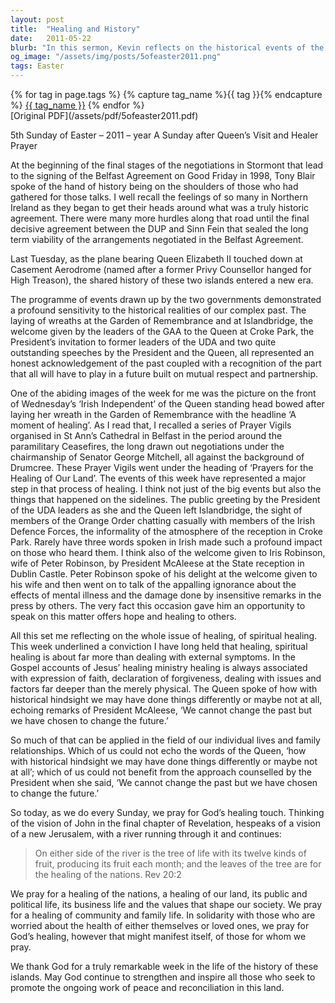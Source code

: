 ```yaml
---
layout: post
title:  "Healing and History"
date:   2011-05-22
blurb: "In this sermon, Kevin reflects on the historical events of the Queen's visit to Ireland and the Belfast Agreement, drawing parallels to the spiritual healing process. He emphasizes that healing is more than dealing with external symptoms, and it often involves faith, forgiveness, and dealing with deeper issues. He concludes with a prayer for healing of the nations, our land, and individuals."
og_image: "/assets/img/posts/5ofeaster2011.png"
tags: Easter
---    
```

<div class="tag-pills">
  {% for tag in page.tags %}
    {% capture tag_name %}{{ tag }}{% endcapture %}
    <a href="{{ site.baseurl }}/tag/{{ tag_name | slugify }}" class="tag-pill">{{ tag_name }}</a>
  {% endfor %}
</div>
[Original PDF](/assets/pdf/5ofeaster2011.pdf)

5th Sunday of Easter – 2011 – year A
Sunday after Queen’s Visit and Healer Prayer

At the beginning of the final stages of the negotiations in Stormont that lead to the signing of the Belfast Agreement on Good Friday in 1998, Tony Blair spoke of the hand of history being on the shoulders of those who had gathered for those talks. I well recall the feelings of so many in Northern Ireland as they began to get their heads around what was a truly historic agreement. There were many more hurdles along that road until the final decisive agreement between the DUP and Sinn Fein that sealed the long term viability of the arrangements negotiated in the Belfast Agreement.

Last Tuesday, as the plane bearing Queen Elizabeth II touched down at Casement Aerodrome (named after a former Privy Counsellor hanged for High Treason), the shared history of these two islands entered a new era.

The programme of events drawn up by the two governments demonstrated a profound sensitivity to the historical realities of our complex past. The laying of wreaths at the Garden of Remembrance and at Islandbridge, the welcome given by the leaders of the GAA to the Queen at Croke Park, the President’s invitation to former leaders of the UDA and two quite outstanding speeches by the President and the Queen, all represented an honest acknowledgement of the past coupled with a recognition of the part that all will have to play in a future built on mutual respect and partnership.

One of the abiding images of the week for me was the picture on the front of Wednesday’s ‘Irish Independent’ of the Queen standing head bowed after laying her wreath in the Garden of Remembrance with the headline ‘A moment of healing’. As I read that, I recalled a series of Prayer Vigils organised in St Ann’s Cathedral in Belfast in the period around the paramilitary Ceasefires, the long drawn out negotiations under the chairmanship of Senator George Mitchell, all against the background of Drumcree. These Prayer Vigils went under the heading of ‘Prayers for the Healing of Our Land’. The events of this week have represented a major step in that process of healing. I think not just of the big events but also the things that happened on the sidelines. The public greeting by the President of the UDA leaders as she and the Queen left Islandbridge, the sight of members of the Orange Order chatting casually with members of the Irish Defence Forces, the informality of the atmosphere of the reception in Croke Park. Rarely have three words spoken in Irish made such a profound impact on those who heard them. I think also of the welcome given to Iris Robinson, wife of Peter Robinson, by President McAleese at the State reception in Dublin Castle. Peter Robinson spoke of his delight at the welcome given to his wife and then went on to talk of the appalling ignorance about the effects of mental illness and the damage done by insensitive remarks in the press by others. The very fact this occasion gave him an opportunity to speak on this matter offers hope and healing to others.

All this set me reflecting on the whole issue of healing, of spiritual healing. This week underlined a conviction I have long held that healing, spiritual healing is about far more than dealing with external symptoms. In the Gospel accounts of Jesus’ healing ministry healing is always associated with expression of faith, declaration of forgiveness, dealing with issues and factors far deeper than the merely physical. The Queen spoke of how with historical hindsight we may have done things differently or maybe not at all, echoing remarks of President McAleese, ‘We cannot change the past but we have chosen to change the future.’

So much of that can be applied in the field of our individual lives and family relationships. Which of us could not echo the words of the Queen, ‘how with historical hindsight we may have done things differently or maybe not at all’; which of us could not benefit from the approach counselled by the President when she said, ‘We cannot change the past but we have chosen to change the future.’

So today, as we do every Sunday, we pray for God’s healing touch. Thinking of the vision of John in the final chapter of Revelation, hespeaks of a vision of a new Jerusalem, with a river running through it and continues:

> On either side of the river is the tree of life with its twelve kinds of fruit, producing its fruit each month; and the leaves of the tree are for the healing of the nations. Rev 20:2

We pray for a healing of the nations, a healing of our land, its public and political life, its business life and the values that shape our society. We pray for a healing of community and family life. In solidarity with those who are worried about the health of either themselves or loved ones, we pray for God’s healing, however that might manifest itself, of those for whom we pray.

We thank God for a truly remarkable week in the life of the history of these islands. May God continue to strengthen and inspire all those who seek to promote the ongoing work of peace and reconciliation in this land.
